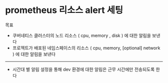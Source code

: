 # prometheus 리소스 alert 세팅

목표

* 쿠버네티스 클러스터의 노드 리소스 ( cpu, memory , disk ) 에 대한 알림을 보낸다
* 프로젝트가 배포된 네임스페이스의 리소스 ( cpu, memory, \[optional] network ) 에 대한 알림을 보낸다

***

* 시간대 별 알림 설정을 통해 dev 환경에 대한 알림은 근무 시간에만 전송되도록 한다
